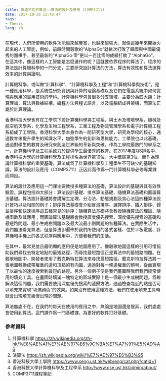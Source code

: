 ```yaml
---
title: 無處不在的算法——算法的設計及應用 (COMP3711)
date: 2017-10-30 12:40:47
tags:
- Thesis
lang: zh
---
```



在現代，人們所使用的軟件功能越來越豐富，也越來越強大。就像這幾年來開始火起來的人工智能，例如，前段時間穀歌的“AlphaGo”就依次打敗了韓國與中國最優秀的圍棋手，甚至最新的“AlphaGo·零”更以一百比零的成績打敗了“AlphaGo”。在這其中，像這樣的人工智能是怎麼運作的呢？這就要依靠程序的算法了。程序的算法是計算機科學的一門分支，主要研究設計算法的方法，算法有效性和算法運算效率的計算與證明。
<!--more-->
計算機科學，或叫做“計算科學”、“計算機科學及工程”和“計算機科學與技術”，是一種應用科學，是系統性研究資訊與計算的理論基礎以及它們在電腦系統中如何實現與應用的實用技術的學科。計算機科學包含很多分支領域，主要分為四大類：計算理論，算法與數據結構，編程方法與程式語言，以及電腦組成與架構，而算法正屬於計算理論。

香港科技大學也有在工學院下設計算機科學與工程系，與土木及環境學系，機械及航空航天學系，化學及生物工程學系，工業工程及物流管理學系和電子計算機工程系組成了工學院。香港科學大學本身作為一間研究型大學，研究為學校的核心，通過教育來提升學生的知識水平，加強學生的創新和思維能力。工學院也以此基礎，通過對學生的教育及研究來創造世界級的革新與突破。作為工學院最熱門的學系之一，計算機科學及工程系致力於提供學生最優秀的教育。在2017年度QS排名中，香港科技大學的計算機科學及工程排名為世界第19位，大中華區第3位。而作為理論計算機科學的重要基礎，算法成爲了計算機科學及工程學生不可缺少的基礎知識。算法的設計及應用（COMP3711）正因此而作爲一門計算機科學必修專業課而開設。

算法的設計及應用這一門課主要教授多種算法的基礎，算法設計的基礎與其有效性驗證。課程包括四大部分：算法設計基礎、排序算法基礎、隨機算法基礎和圖論算法基礎。算法設計基礎將會講解主定理、分治法、動態規劃及貪心法這四種算法設計技巧以及相關的例子；排序算法基礎會介紹冒泡排序、選擇排序、插入排序、歸並排序和快速排序這五種常見的排序；隨機算法基礎將會教授隨機算法的理論、隨機函數及其應用；而圖論算法基礎將會教授廣度優先搜索、深度優先搜索的基礎和最短路問題、最小生成樹問題以及最大流最小割問題的各種算法。在實際生活中，我們無法看見算法，但是算法卻遍佈於我們所使用的各式各樣、位於平板電腦、計算機和手機上的各式程序與應用中，方便著我們的生活。

在其中，最常見並且最明顯的應用便是地圖應用了。像穀歌地圖這樣的引用可惜協助我們尋找去特定地點的最短路徑，而尋找最短路徑正是算法中的最短路問題。在穀歌地圖中，開發者使用了戴克斯特拉算法來尋找最短路徑。戴克斯特拉算法將一張地圖轉換成帶權重的邊和頂點的有向圖，通過對每一條邊權重的預判，從而實現了以最快的速度搜索到最短的路徑。另外一個例子便是我們畫圖時我們我們經常使用的填充工具。在畫圖時填滿一塊特定的區域實際上是一個最小生成樹問題。爲瞭解決這個問題，我們需要使用深度優先搜索的遞歸方法，通過檢查臨近的點是否可以填充來實現“填滿顔色“的效果。如果沒有使用這種方法，我們在使用填充工具時就會出現填充緩慢出現的問題。

算法無處不在，在我們的每天在使用的應用之中，無論是地圖還是搜索，我們處處會使用到算法。這門課作爲一門基礎課，為更好的軟件打好基礎。


### 參考資料

1.  計算機科學
    <https://zh.wikipedia.org/zh-hk/%E8%AE%A1%E7%AE%97%E6%9C%BA%E7%A7%91%E5%AD%A6>
2.  演算法
    <https://zh.wikipedia.org/wiki/%E7%AE%97%E6%B3%95>
3.  香港科技大學工學院
    <https://www.seng.ust.hk/web/eng/cat.php?catid=1>
4.  香港科技大學計算機科學及工程學系
    <http://www.cse.ust.hk/admin/about/>
5.  COMP3711課程筆記
